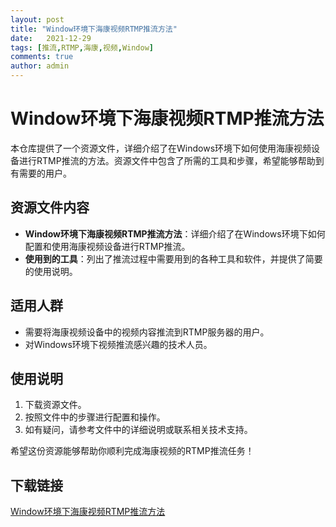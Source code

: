 ```yaml
---
layout: post
title: "Window环境下海康视频RTMP推流方法"
date:   2021-12-29
tags: [推流,RTMP,海康,视频,Window]
comments: true
author: admin
---
```

# Window环境下海康视频RTMP推流方法

本仓库提供了一个资源文件，详细介绍了在Windows环境下如何使用海康视频设备进行RTMP推流的方法。资源文件中包含了所需的工具和步骤，希望能够帮助到有需要的用户。

## 资源文件内容

- **Window环境下海康视频RTMP推流方法**：详细介绍了在Windows环境下如何配置和使用海康视频设备进行RTMP推流。
- **使用到的工具**：列出了推流过程中需要用到的各种工具和软件，并提供了简要的使用说明。

## 适用人群

- 需要将海康视频设备中的视频内容推流到RTMP服务器的用户。
- 对Windows环境下视频推流感兴趣的技术人员。

## 使用说明

1. 下载资源文件。
2. 按照文件中的步骤进行配置和操作。
3. 如有疑问，请参考文件中的详细说明或联系相关技术支持。

希望这份资源能够帮助你顺利完成海康视频的RTMP推流任务！

## 下载链接

[Window环境下海康视频RTMP推流方法](https://pan.quark.cn/s/3a4b3be8af63)